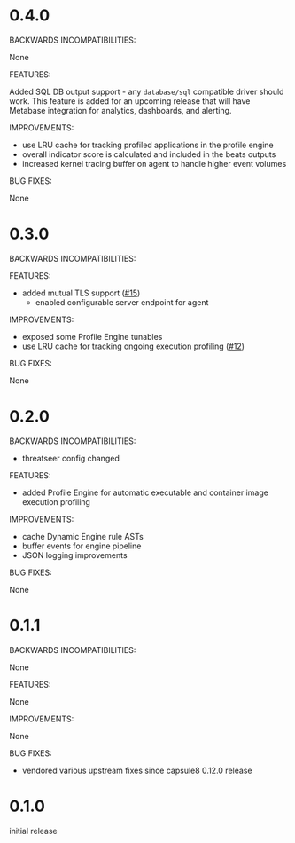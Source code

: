 # 0.4.0

BACKWARDS INCOMPATIBILITIES:

None

FEATURES:

Added SQL DB output support - any `database/sql` compatible driver should work.
This feature is added for an upcoming release that will have Metabase integration for analytics, dashboards, and alerting.


IMPROVEMENTS:

- use LRU cache for tracking profiled applications in the profile engine
- overall indicator score is calculated and included in the beats outputs
- increased kernel tracing buffer on agent to handle higher event volumes

BUG FIXES:

None

# 0.3.0

BACKWARDS INCOMPATIBILITIES:

FEATURES:

- added mutual TLS support ([#15](https://github.com/dustin-decker/threatseer/pull/15))
    - enabled configurable server endpoint for agent

IMPROVEMENTS:

- exposed some Profile Engine tunables 
- use LRU cache for tracking ongoing execution profiling ([#12](https://github.com/dustin-decker/threatseer/issues/12))

BUG FIXES:

None

# 0.2.0

BACKWARDS INCOMPATIBILITIES:

- threatseer config changed

FEATURES:

- added Profile Engine for automatic executable and container image execution profiling

IMPROVEMENTS:

- cache Dynamic Engine rule ASTs
- buffer events for engine pipeline
- JSON logging improvements

BUG FIXES:

None


# 0.1.1

BACKWARDS INCOMPATIBILITIES:

None

FEATURES:

None

IMPROVEMENTS:

None

BUG FIXES:

- vendored various upstream fixes since capsule8 0.12.0 release

# 0.1.0

initial release